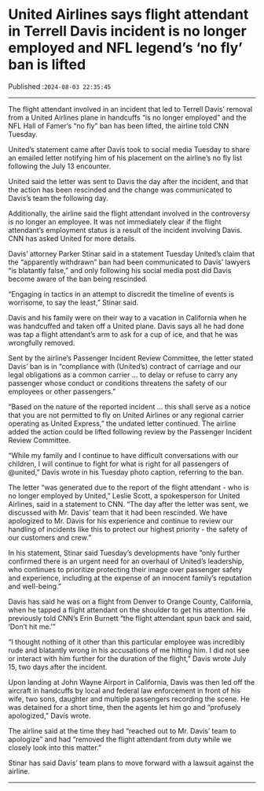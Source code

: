 # United Airlines says flight attendant in Terrell Davis incident is no longer employed and NFL legend’s ‘no fly’ ban is lifted

Published :`2024-08-03 22:35:45`

---

The flight attendant involved in an incident that led to Terrell Davis’ removal from a United Airlines plane in handcuffs “is no longer employed” and the NFL Hall of Famer’s “no fly” ban has been lifted, the airline told CNN Tuesday.

United’s statement came after Davis took to social media Tuesday to share an emailed letter notifying him of his placement on the airline’s no fly list following the July 13 encounter.

United said the letter was sent to Davis the day after the incident, and that the action has been rescinded and the change was communicated to Davis’s team the following day.

Additionally, the airline said the flight attendant involved in the controversy is no longer an employee. It was not immediately clear if the flight attendant’s employment status is a result of the incident involving Davis. CNN has asked United for more details.

Davis’ attorney Parker Stinar said in a statement Tuesday United’s claim that the “apparently withdrawn” ban had been communicated to Davis’ lawyers “is blatantly false,” and only following his social media post did Davis become aware of the ban being rescinded.

“Engaging in tactics in an attempt to discredit the timeline of events is worrisome, to say the least,” Stinar said.

Davis and his family were on their way to a vacation in California when he was handcuffed and taken off a United plane. Davis says all he had done was tap a flight attendant’s arm to ask for a cup of ice, and that he was wrongfully removed.

Sent by the airline’s Passenger Incident Review Committee, the letter stated Davis’ ban is in “compliance with (United’s) contract of carriage and our legal obligations as a common carrier … to delay or refuse to carry any passenger whose conduct or conditions threatens the safety of our employees or other passengers.”

“Based on the nature of the reported incident … this shall serve as a notice that you are not permitted to fly on United Airlines or any regional carrier operating as United Express,” the undated letter continued. The airline added the action could be lifted following review by the Passenger Incident Review Committee.

“While my family and I continue to have difficult conversations with our children, I will continue to fight for what is right for all passengers of @united,” Davis wrote in his Tuesday photo caption, referring to the ban.

The letter “was generated due to the report of the flight attendant - who is no longer employed by United,” Leslie Scott, a spokesperson for United Airlines, said in a statement to CNN. “The day after the letter was sent, we discussed with Mr. Davis’ team that it had been rescinded. We have apologized to Mr. Davis for his experience and continue to review our handling of incidents like this to protect our highest priority - the safety of our customers and crew.”

In his statement, Stinar said Tuesday’s developments have “only further confirmed there is an urgent need for an overhaul of United’s leadership, who continues to prioritize protecting their image over passenger safety and experience, including at the expense of an innocent family’s reputation and well-being.”

Davis has said he was on a flight from Denver to Orange County, California, when he tapped a flight attendant on the shoulder to get his attention. He previously told CNN’s Erin Burnett “the flight attendant spun back and said, ‘Don’t hit me.’”

“I thought nothing of it other than this particular employee was incredibly rude and blatantly wrong in his accusations of me hitting him. I did not see or interact with him further for the duration of the flight,” Davis wrote July 15, two days after the incident.

Upon landing at John Wayne Airport in California, Davis was then led off the aircraft in handcuffs by local and federal law enforcement in front of his wife, two sons, daughter and multiple passengers recording the scene. He was detained for a short time, then the agents let him go and “profusely apologized,” Davis wrote.

The airline said at the time they had “reached out to Mr. Davis’ team to apologize” and had “removed the flight attendant from duty while we closely look into this matter.”

Stinar has said Davis’ team plans to move forward with a lawsuit against the airline.

---

